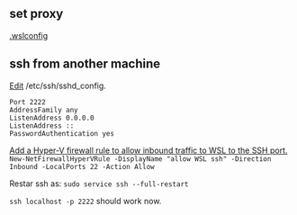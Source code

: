 ## set proxy
[.wslconfig](https://learn.microsoft.com/en-us/windows/wsl/wsl-config#wslconfig)

## ssh from another machine
[Edit](https://gist.github.com/SomajitDey/ec8257ae781234e2a63f3eb731864765) /etc/ssh/sshd_config.
```
Port 2222
AddressFamily any
ListenAddress 0.0.0.0
ListenAddress ::
PasswordAuthentication yes
```
[Add a Hyper-V firewall rule to allow inbound traffic to WSL to the SSH port.](https://github.com/microsoft/WSL/issues/10597#issuecomment-1756461853) `New-NetFirewallHyperVRule -DisplayName "allow WSL ssh" -Direction Inbound -LocalPorts 22 -Action Allow`

Restar ssh as: `sudo service ssh --full-restart`

`ssh localhost -p 2222` should work now.
